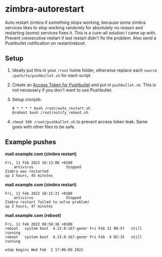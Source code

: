 # zimbra-autorestart

Auto restart zimbra if something stops working, because some zimbra services likes to stop working randomly for absolutely no reason and restarting (some) services fixes it. This is a cure-all solution I came up with. Prevent consecutive restart if last restart didn't fix the problem. Also send a Pushbullet notification on restart/reboot.

## Setup

1. Ideally put this in your `/root` home folder, otherwise replace each `source /path/to/pushbullet.sh` for each script
2. Create an [Access Token for Pushbullet](https://www.pushbullet.com/#settings/account) and put in `pushbullet.sh`. This is not necessary if you don't want to use Pushbullet.
3. Setup cronjob:

    ```
    0 * * * * bash /root/auto_restart.sh
    @reboot bash /root/notify_reboot.sh
    ```

4. `chmod 500 /root/pushbullet.sh` to prevent access token leak. Same goes with other files to be safe.

## Example pushes

**mail.example.com (zimbra restart)**
```
Fri, 11 Feb 2022 10:13:00 +0100
	antivirus               Stopped
Zimbra was restarted
up 3 hours, 45 minutes
```

**mail.example.com (zimbra restart)**
```
Fri, 11 Feb 2022 10:15:21 +0100
	antivirus               Stopped
Zimbra restart failed to solve problem!
up 3 hours, 47 minutes
```

**mail.example.com (reboot)**
```
Fri, 11 Feb 2022 09:58:16 +0100
reboot   system boot  4.15.0-167-gener Fri Feb 11 09:57   still running
reboot   system boot  4.15.0-167-gener Fri Feb  4 02:15   still running

wtmp begins Wed Feb  2 17:06:09 2022
```

